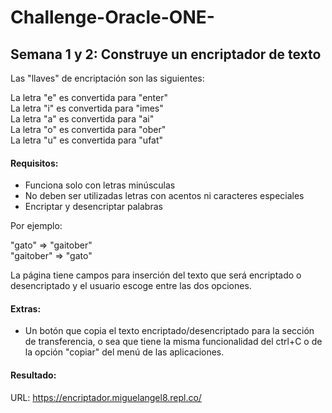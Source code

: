 # Challenge-Oracle-ONE-
## Semana 1 y 2: Construye un encriptador de texto

Las "llaves" de encriptación son las siguientes:


La letra "e" es convertida para "enter"\
La letra "i" es convertida para "imes"\
La letra "a" es convertida para "ai"\
La letra "o" es convertida para "ober"\
La letra "u" es convertida para "ufat"


#### Requisitos:
- Funciona solo con letras minúsculas
- No deben ser utilizadas letras con acentos ni caracteres especiales
- Encriptar y desencriptar palabras

Por ejemplo:

"gato" => "gaitober"\
"gaitober" => "gato"

La página tiene campos para inserción del texto que será encriptado o desencriptado y el usuario escoge entre las dos opciones.

#### Extras:
- Un botón que copia el texto encriptado/desencriptado para la sección de transferencia, o sea que tiene la misma funcionalidad del ctrl+C o de la opción "copiar" del menú de las aplicaciones.

#### Resultado: 

URL: https://encriptador.miguelangel8.repl.co/
